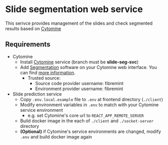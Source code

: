 # Slide segmentation web service
This serivce provides management of the slides and check segmented results based on [Cytomine](https://github.com/cytomine-uliege)

## Requirements

* Cytomine
    * Install [Cytomine](https://github.com/lunarbridge/Cytomine-bootstrap) service (branch must be **slide-seg-svc**)
    * Add [Segmentation](https://github.com/fibremint/cm-software_segmentation-predict) software on your Cytomine web interface. You can find [more information](https://doc.uliege.cytomine.org/dev-guide/algorithms/add-software#step-4-add-your-software-to-the-cytomine-platform).
        * Trusted source: 
            * Source code provider username: fibremint
            * Environment provider username: fibremint
* Slide prediction service
    * Copy `.env.local.example` file to `.env` at frontend directory (`./client`)
    * Modify environment variables in `.env` to match with your Cytomine service environment
        * e.g. set Cytomine's core url to `REACT_APP_REMOTE_SERVER`
    * Build docker image in the each of `./client` and `./socket-server` directory
    * **(Optional)** if Cytomine's service environments are changed, modify `.env` and build docker image again
